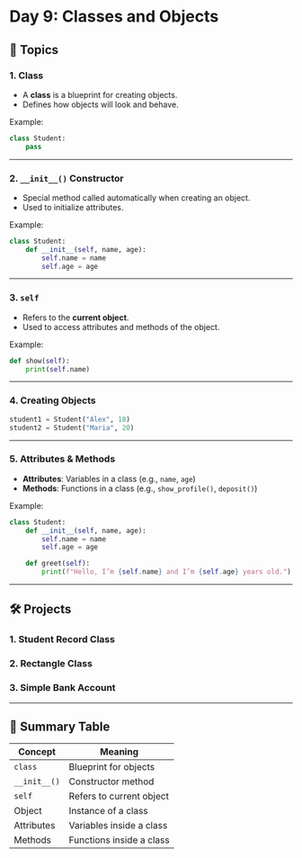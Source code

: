 # Day 9: Classes and Objects

## 📘 Topics

### 1. Class
- A **class** is a blueprint for creating objects.
- Defines how objects will look and behave.

Example:
```python
class Student:
    pass
```

---

### 2. `__init__()` Constructor
- Special method called automatically when creating an object.
- Used to initialize attributes.

Example:
```python
class Student:
    def __init__(self, name, age):
        self.name = name
        self.age = age
```

---

### 3. `self`
- Refers to the **current object**.
- Used to access attributes and methods of the object.

Example:
```python
def show(self):
    print(self.name)
```

---

### 4. Creating Objects
```python
student1 = Student("Alex", 18)
student2 = Student("Maria", 20)
```

---

### 5. Attributes & Methods
- **Attributes**: Variables in a class (e.g., `name`, `age`)
- **Methods**: Functions in a class (e.g., `show_profile()`, `deposit()`)

Example:
```python
class Student:
    def __init__(self, name, age):
        self.name = name
        self.age = age

    def greet(self):
        print(f"Hello, I’m {self.name} and I’m {self.age} years old.")
```

---

## 🛠️ Projects
### 1. Student Record Class
### 2. Rectangle Class
### 3. Simple Bank Account

---

## 🔁 Summary Table

| Concept       | Meaning |
|--------------|---------|
| `class`       | Blueprint for objects |
| `__init__()`  | Constructor method |
| `self`        | Refers to current object |
| Object        | Instance of a class |
| Attributes    | Variables inside a class |
| Methods       | Functions inside a class |
